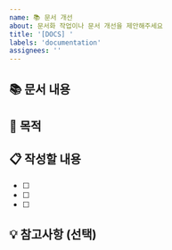 ```yaml
---
name: 📚 문서 개선
about: 문서화 작업이나 문서 개선을 제안해주세요
title: '[DOCS] '
labels: 'documentation'
assignees: ''
---
```


## 📚 문서 내용

<!-- 어떤 문서를 작성/개선하고 싶은지 설명해주세요 -->

## 🎯 목적

<!-- 왜 이 문서가 필요한지, 누구를 위한 문서인지 설명해주세요 -->

## 📋 작성할 내용

- [ ]
- [ ]
- [ ]

## 💡 참고사항 (선택)

<!-- 문서 위치, 참고 자료 등 추가 정보가 있다면 자유롭게 작성해주세요 -->
